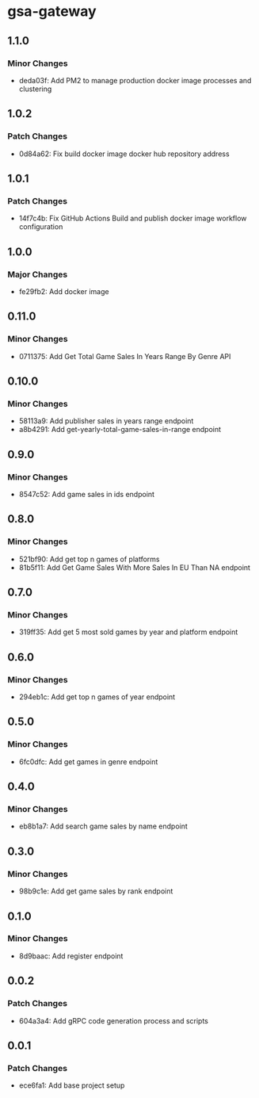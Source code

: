 # gsa-gateway

## 1.1.0

### Minor Changes

- deda03f: Add PM2 to manage production docker image processes and clustering

## 1.0.2

### Patch Changes

- 0d84a62: Fix build docker image docker hub repository address

## 1.0.1

### Patch Changes

- 14f7c4b: Fix GitHub Actions Build and publish docker image workflow configuration

## 1.0.0

### Major Changes

- fe29fb2: Add docker image

## 0.11.0

### Minor Changes

- 0711375: Add Get Total Game Sales In Years Range By Genre API

## 0.10.0

### Minor Changes

- 58113a9: Add publisher sales in years range endpoint
- a8b4291: Add get-yearly-total-game-sales-in-range endpoint

## 0.9.0

### Minor Changes

- 8547c52: Add game sales in ids endpoint

## 0.8.0

### Minor Changes

- 521bf90: Add get top n games of platforms
- 81b5f11: Add Get Game Sales With More Sales In EU Than NA endpoint

## 0.7.0

### Minor Changes

- 319ff35: Add get 5 most sold games by year and platform endpoint

## 0.6.0

### Minor Changes

- 294eb1c: Add get top n games of year endpoint

## 0.5.0

### Minor Changes

- 6fc0dfc: Add get games in genre endpoint

## 0.4.0

### Minor Changes

- eb8b1a7: Add search game sales by name endpoint

## 0.3.0

### Minor Changes

- 98b9c1e: Add get game sales by rank endpoint

## 0.1.0

### Minor Changes

- 8d9baac: Add register endpoint

## 0.0.2

### Patch Changes

- 604a3a4: Add gRPC code generation process and scripts

## 0.0.1

### Patch Changes

- ece6fa1: Add base project setup
